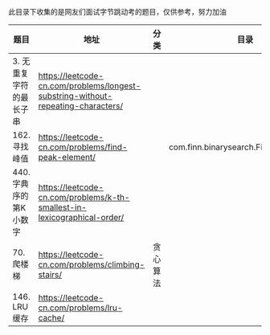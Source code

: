 此目录下收集的是网友们面试字节跳动考的题目，仅供参考，努力加油

| 题目             | 地址                                                                               | 分类   | 目录                                    |
|----------------|----------------------------------------------------------------------------------|------|---------------------------------------|
| 3. 无重复字符的最长子串  | https://leetcode-cn.com/problems/longest-substring-without-repeating-characters/ |      |                                       | 
| 162. 寻找峰值      | https://leetcode-cn.com/problems/find-peak-element/                              |      | com.finn.binarysearch.FindPeakElement |
| 440. 字典序的第K小数字 | https://leetcode-cn.com/problems/k-th-smallest-in-lexicographical-order/         |      |                                       |
| 70. 爬楼梯        | https://leetcode-cn.com/problems/climbing-stairs/                                | 贪心算法 |                                       |
| 146. LRU 缓存    | https://leetcode-cn.com/problems/lru-cache/                                      |      |                                       |
